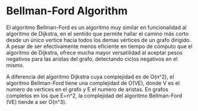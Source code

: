 # Bellman-Ford Algorithm

El algoritmo Bellman-Ford es un algoritmo muy similar en funcionalidad al algoritmo de Dijkstra, en el sentido que permite hallar el camino más corto desde un único vertice hacia todos los demas vértices de un grafo dirigido. A pesar de ser efectivamente menos eficiente en tiempo de cómputo que el algoritmo de Dijkstra, ofrece mucha mayor versatilidad al aceptar pesos negativos para las aristas del grafo, detectando ciclos negativos en el mismo.

A diferencia del algoritmo Dijkstra cuya complejidad es de O(n^2), el algoritmo Bellman-Ford tiene una complejidad de O(VE), donde V es el numero de vertices en el grafo y E el numero de aristas. En grafos completos en los que E=n^2, la complejidad del algoritmo Bellman-Ford (VE) tiende a ser O(n^3).
